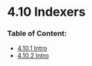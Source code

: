 # 4.10 Indexers

### **Table of Content:**

* [4.10.1 Intro](4.10.1-intro.md)
* [4.10.2 Intro](4.10.2-subquery.md)
